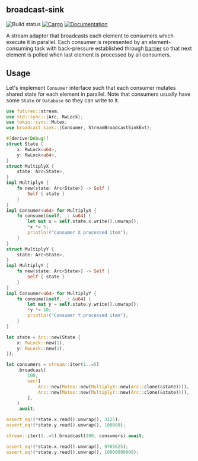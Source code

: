 ## broadcast-sink

![Build status](https://github.com/pragmaxim-com/broadcast-sink.rs/workflows/Rust/badge.svg)
[![Cargo](https://img.shields.io/crates/v/broadcast-sink.svg)](https://crates.io/crates/broadcast-sink)
[![Documentation](https://docs.rs/broadcast-sink/badge.svg)](https://docs.rs/broadcast-sink)

A stream adapter that broadcasts each element to consumers which execute it in parallel.
Each consumer is represented by an element-consuming task with back-pressure established through
[barrier](https://docs.rs/tokio/latest/tokio/sync/struct.Barrier.html) so that next element
is polled when last element is processed by all consumers.

## Usage

Let's implement `Consumer` interface such that each consumer mutates shared state for each element
in parallel. Note that consumers usually have some `State` or `Database` so they can write to it.

```rust
use futures::stream;
use std::sync::{Arc, RwLock};
use tokio::sync::Mutex;
use broadcast_sink::{Consumer, StreamBroadcastSinkExt};

#[derive(Debug)]
struct State {
    x: RwLock<u64>,
    y: RwLock<u64>,
}
struct MultiplyX {
    state: Arc<State>,
}
impl MultiplyX {
    fn new(state: Arc<State>) -> Self {
        Self { state }
    }
}
impl Consumer<u64> for MultiplyX {
    fn consume(&self, _: &u64) {
        let mut x = self.state.x.write().unwrap();
        *x *= 5;
        println!("Consumer X processed item");
    }
}
struct MultiplyY {
    state: Arc<State>,
}
impl MultiplyY {
    fn new(state: Arc<State>) -> Self {
        Self { state }
    }
}
impl Consumer<u64> for MultiplyY {
    fn consume(&self, _: &u64) {
        let mut y = self.state.y.write().unwrap();
        *y *= 10;
        println!("Consumer Y processed item");
    }
}

let state = Arc::new(State {
    x: RwLock::new(1),
    y: RwLock::new(1),
});

let consumers = stream::iter(1..=5)
    .broadcast(
        100,
        vec![
            Arc::new(Mutex::new(MultiplyX::new(Arc::clone(&state)))),
            Arc::new(Mutex::new(MultiplyY::new(Arc::clone(&state)))),
        ],
    )
    .await;

assert_eq!(*state.x.read().unwrap(), 3125);
assert_eq!(*state.y.read().unwrap(), 100000);

stream::iter(1..=5).broadcast(100, consumers).await;

assert_eq!(*state.x.read().unwrap(), 9765625);
assert_eq!(*state.y.read().unwrap(), 10000000000);
```
